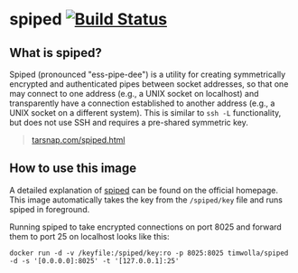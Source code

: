 spiped [![Build Status](https://travis-ci.org/TimWolla/docker-spiped.svg?branch=master)](https://travis-ci.org/TimWolla/docker-spiped)
======

What is spiped?
---------------

Spiped (pronounced "ess-pipe-dee") is a utility for creating symmetrically encrypted and authenticated pipes between socket addresses, so that one may connect to one address (e.g., a UNIX socket on localhost) and transparently have a connection established to another address (e.g., a UNIX socket on a different system). This is similar to `ssh -L` functionality, but does not use SSH and requires a pre-shared symmetric key. 

> [tarsnap.com/spiped.html](https://www.tarsnap.com/spiped.html)

How to use this image
---------------------

A detailed explanation of [spiped](https://www.tarsnap.com/spiped.html) can be found on the official homepage. This image automatically takes the key from the `/spiped/key` file and runs spiped in foreground.

Running spiped to take encrypted connections on port 8025 and forward them to port 25 on localhost looks like this:

```
docker run -d -v /keyfile:/spiped/key:ro -p 8025:8025 timwolla/spiped -d -s '[0.0.0.0]:8025' -t '[127.0.0.1]:25'
```
